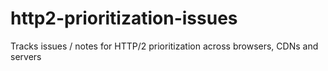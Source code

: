 # http2-prioritization-issues
Tracks issues / notes for HTTP/2 prioritization across browsers, CDNs and servers
